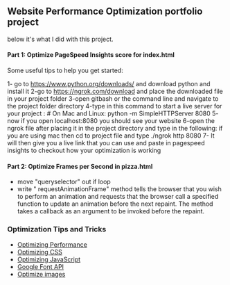## Website Performance Optimization portfolio project
below it's what I did with this project.

#### Part 1: Optimize PageSpeed Insights score for index.html

Some useful tips to help you get started:

1- go to https://www.python.org/downloads/ and download python and install it
2-go to https://ngrok.com/download and place the downloaded file in your project folder
3-open gitbash or the command line and navigate to the project folder directory 
4-type in this command to start a live server for your project : # On Mac and Linux: python -m SimpleHTTPServer 8080
5- now if you open localhost:8080 you should see your website
6-open the ngrok file after placing it in the project directory and type in the following: if you are using mac then cd to project file and type ./ngrok http 8080
7- It will then give you a live link that you can use and paste in pagespeed insights to checkout how your optimization is working


#### Part 2: Optimize Frames per Second in pizza.html
- move "queryselector" out if loop
- write " requestAnimationFrame" method tells the browser that you wish to perform an animation and requests that the browser call a specified function to update an animation before the next repaint. The method takes a callback as an argument to be invoked before the repaint.


### Optimization Tips and Tricks
* [Optimizing Performance](https://developers.google.com/web/fundamentals/performance/ "web performance")
* [Optimizing CSS](http://www.cssdrive.com/index.php/main/csscompressor/ "")
* [Optimizing JavaScript](https://closure-compiler.appspot.com/home "javascript")
* [Google Font API](https://css-tricks.com/snippets/css/basics-of-google-font-api/ "")
* <a href="https://tinypng.com/">Optimize images</a>


